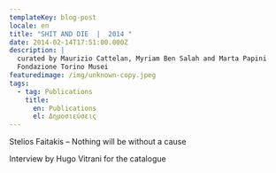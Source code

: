 ```yaml
---
templateKey: blog-post
locale: en
title: "SHIT AND DIE  |  2014 "
date: 2014-02-14T17:51:00.000Z
description: |
  curated by Maurizio Cattelan, Myriam Ben Salah and Marta Papini
  Fondazione Torino Musei 
featuredimage: /img/unknown-copy.jpeg
tags:
  - tag: Publications
    title:
      en: Publications
      el: Δημοσιεύσεις
---
```

Stelios Faitakis – Nothing will be without a cause

Interview by Hugo Vitrani for the catalogue